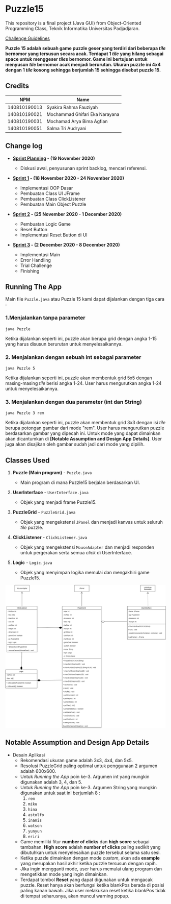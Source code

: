 # Puzzle15

This repository is a final project (Java GUI) from Object-Oriented Programming Class, Teknik Informatika Universitas Padjadjaran. 

[Challenge Guidelines](challenge-guideline.md)

**Puzzle 15 adalah sebuah game puzzle geser yang terdiri dari beberapa *tile* bernomor yang tersusun secara acak. Terdapat 1 *tile* yang hilang sebagai space untuk menggeser *tile*s bernomor. Game ini bertujuan untuk menyusun *tile* bernomor acak menjadi berurutan. Ukuran puzzle ini 4x4 dengan 1 *tile* kosong sehingga berjumlah 15 sehingga disebut puzzle 15.**

## Credits
| NPM           | Name                            |
| ------------- |-------------------------------- |
| 140810190013  | Syakira Rahma Fauziyah          |
| 140810190021  | Mochammad Ghifari Eka Narayana  |
| 140810190031  | Mochamad Arya Bima Agfian       |
| 140810190051  | Salma Tri Audryani              |

## Change log
- **[Sprint Planning](changelog/sprint-planning.md) - (19 November 2020)** 
   - Diskusi awal, penyusunan sprint backlog, mencari referensi.

- **[Sprint 1](changelog/sprint-1.md) - (18 November 2020 - 24 November 2020)** 
   - Implementasi OOP Dasar
   - Pembuatan Class UI JFrame
   - Pembuatan Class ClickListener
   - Pembuatan Main Object Puzzle
   
- **[Sprint 2](changelog/sprint-2.md) - (25 November 2020 - 1 December 2020)** 
   - Pembuatan Logic Game
   - Reset Button
   - Implementasi Reset Button di UI
   
- **[Sprint 3](changelog/sprint-3.md) - (2 December 2020 - 8 December 2020)** 
   - Implementasi Main
   - Error Handling
   - Trial Challenge
   - Finishing

## Running The App

Main file `Puzzle.java` atau Puzzle 15 kami dapat dijalankan dengan tiga cara : 

 ### 1.Menjalankan tanpa parameter 

 ``` 
 java Puzzle 
 ``` 

 Ketika dijalankan seperti ini, puzzle akan berupa grid dengan angka 1-15 yang harus disusun berurutan untuk menyelesaikannya.

 ### 2. Menjalankan dengan sebuah int sebagai parameter

 ```
 java Puzzle 5
 ```

 Ketika dijalankan seperti ini, puzzle akan membentuk grid 5x5 dengan masing-masing *tile* berisi angka 1-24. User harus mengurutkan angka 1-24 untuk menyelesaikannya.

 ### 3. Menjalankan dengan dua parameter (int dan String)

 ```
 java Puzzle 3 rem
 ```

 Ketika dijalankan seperti ini, puzzle akan membentuk grid 3x3 dengan isi *tile* berupa potongan gambar dari mode "rem". User harus mengurutkan puzzle berdasarkan gambar yang dipecah ini. Untuk mode yang dapat dimainkan akan dicantumkan di **[Notable Assumption and Design App Details]**. User juga akan disajikan oleh gambar sudah jadi dari mode yang dipilih. 
## Classes Used

1. **Puzzle (Main program)** - `Puzzle.java` 
   - Main program di mana Puzzle15 berjalan berdasarkan UI. 

2. **UserInterface** - `UserInterface.java` 
   - Objek yang menjadi frame Puzzle15. 

3. **PuzzleGrid** - `PuzzleGrid.java` 
   - Objek yang mengekstensi `JPanel` dan menjadi kanvas untuk seluruh *tile* puzzle. 

4. **ClickListener** - `ClickListener.java` 
   - Objek yang mengekstensi `MouseAdapter` dan menjadi responden untuk pergerakan serta semua *click* di UserInterface. 

5. **Logic** - `Logic.java` 
   - Objek yang menyimpan logika memulai dan mengakhiri game Puzzle15. 

![UML](/img/UML.png)

## Notable Assumption and Design App Details 

- Desain Aplikasi 
   - Rekomendasi ukuran game adalah 3x3, 4x4, dan 5x5. 
   - Resolusi PuzzleGrid paling optimal untuk penggunaan 2 argumen adalah 600x600. 
   - Untuk *Running the App* poin ke-3. Argumen int yang mungkin digunakan adalah 3, 4, dan 5. 
   - Untuk *Running the App* poin ke-3. Argumen String yang mungkin digunakan untuk saat ini berjumlah 8 : 
      1. `rem` 
      2. `miku` 
      3. `hina` 
      4. `astolfo` 
      5. `inanis` 
      6. `watson` 
      7. `yunyun` 
      8. `eriri` 
   - Game memiliki fitur **number of clicks** dan **high score** sebagai tambahan. **High score** adalah **number of clicks** paling sedikit yang dibutuhkan untuk menyelesaikan puzzle tersebut selama satu sesi.
   - Ketika puzzle dimainkan dengan mode *custom*, akan ada **example** yang merupakan hasil akhir ketika puzzle tersusun dengan rapih. 
   - Jika ingin mengganti mode, user harus memulai ulang program dan mengetikkan mode yang ingin dimainkan. 
   - Terdapat tombol **Reset** yang dapat digunakan untuk mengacak puzzle. Reset hanya akan berfungsi ketika blankPos berada di posisi paling kanan bawah. Jika user melakukan reset ketika blankPos tidak di tempat seharusnya, akan muncul warning popup. 
